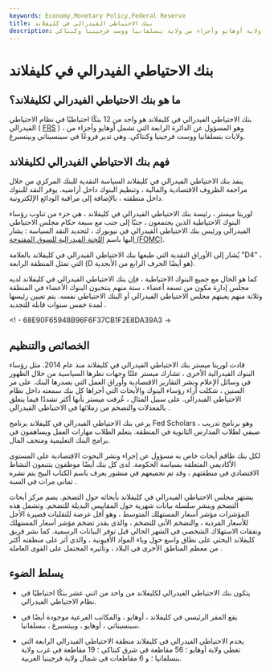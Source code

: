 ```yaml
---
keywords: Economy,Monetary Policy,Federal Reserve
title: بنك الاحتياطي الفيدرالي في كليفلاند
description: يشرف بنك الاحتياطي الفيدرالي في كليفلاند على البنوك وينفذ السياسة النقدية في ولاية أوهايو وأجزاء من ولاية بنسلفانيا ووست فرجينيا وكنتاكي.
---
```


# بنك الاحتياطي الفيدرالي في كليفلاند
## ما هو بنك الاحتياطي الفيدرالي لكليفلاند؟

بنك الاحتياطي الفيدرالي في كليفلاند هو واحد من 12 بنكًا احتياطيًا في نظام الاحتياطي الفيدرالي ( [FRS](/federalreservesystem) ) ، وهو المسؤول عن الدائرة الرابعة التي تشمل أوهايو وأجزاء من ولايات بنسلفانيا ووست فرجينيا وكنتاكي. وهي تدير فروعًا في سينسيناتي وبيتسبرغ.

## فهم بنك الاحتياطي الفيدرالي لكليفلاند

ينفذ بنك الاحتياطي الفيدرالي في كليفلاند السياسة النقدية للبنك المركزي من خلال مراجعة الظروف الاقتصادية والمالية ، وتنظيم البنوك داخل أراضيه. يوفر النقد للبنوك داخل منطقته ، بالإضافة إلى مراقبة الودائع الإلكترونية.

لوريتا ميستر ، رئيسة بنك الاحتياطي الفيدرالي في كليفلاند ، هي جزء من تناوب رؤساء البنوك الاحتياطية الذين يجتمعون ، جنبًا إلى جنب مع سبعة حكام مجلس الاحتياطي الفيدرالي ورئيس بنك الاحتياطي الفيدرالي في نيويورك ، لتحديد النقد السياسة : يشار إليها باسم [اللجنة الفيدرالية للسوق المفتوحة (FOMC)](/fomc).

يُشار إلى الأوراق النقدية التي طبعها بنك الاحتياطي الفيدرالي في كليفلاند بالعلامة "D4" ، التي تمثل المنطقة الرابعة (D هو أيضًا الحرف الرابع من الأبجدية).

كما هو الحال مع جميع البنوك الاحتياطية ، فإن بنك الاحتياطي الفيدرالي في كليفلاند لديه مجلس إدارة مكون من تسعة أعضاء ، ستة منهم ينتخبون البنوك الأعضاء في المنطقة وثلاثة منهم يعينهم مجلس الاحتياطي الفيدرالي أو البنك الاحتياطي نفسه. يتم تعيين رئيسها لمدة خمس سنوات قابلة للتجديد .

<! - 68E90F65948B96F6F37CB1F2E8DA39A3 ->

## الخصائص والتنظيم

قادت لوريتا ميستر بنك الاحتياطي الفيدرالي في كليفلاند منذ عام 2014. مثل رؤساء البنوك الفيدرالية الأخرى ، تشارك ميستر علنًا وجهات نظرها السياسية من خلال الظهور في وسائل الإعلام ونشر التقارير الاقتصادية وأوراق العمل التي يصدرها البنك. على مر السنين ، شكلت آراء رؤساء البنوك والأبحاث التي أجراها كل بنك سمعته داخل نظام الاحتياطي الفيدرالي. على سبيل المثال ، عُرفت ميستر بأنها أكثر تشددًا فيما يتعلق بالمعدلات والتضخم من زملائها في الاحتياطي الفيدرالي .

يرعى بنك الاحتياطي الفيدرالي في كليفلاند برنامج Fed Scholars ، وهو برنامج تدريب صيفي لطلاب المدارس الثانوية في المنطقة. يتعلم الطلاب مهارات العمل ويساهمون في برامج البنك التعليمية ومتحف المال.

لكل بنك طاقم أبحاث خاص به مسؤول عن إجراء ونشر البحوث الاقتصادية على المستوى الأكاديمي المتعلقة بسياسة الحكومة. لدى كل بنك أيضًا موظفون يتتبعون النشاط الاقتصادي في منطقتهم ، وقد تم تجميعهم في منشور يعرف باسم الكتاب البيج يتم نشره ثماني مرات في السنة .

يشتهر مجلس الاحتياطي الفيدرالي في كليفلاند بأبحاثه حول التضخم. يضم مركز أبحاث التضخم وينشر سلسلة بيانات شهرية حول المقاييس البديلة للتضخم. وتشمل هذه المؤشرات مؤشر أسعار المستهلك المتوسط ، وهو أقل عرضة للتقلبات قصيرة الأجل للأسعار الفردية ، والتضخم الآني للتضخم ، والذي يقدر تضخم مؤشر أسعار المستهلك ونفقات الاستهلاك الشخصي في الشهر الحالي قبل توفر البيانات الرسمية. كما نشر فريق كليفلاند البحثي على نطاق واسع حول وباء المواد الأفيونية ، والذي أثر على منطقته أكثر من معظم المناطق الأخرى في البلاد ، وتأثيره المحتمل على القوى العاملة .

## يسلط الضوء

- يتكون بنك الاحتياطي الفيدرالي لكليفلاند من واحد من اثني عشر بنكًا احتياطيًا في نظام الاحتياطي الفيدرالي.



- يقع المقر الرئيسي في كليفلاند ، أوهايو ، والمكاتب الفرعية موجودة أيضًا في سينسيناتي ، أوهايو ، وبيتسبرغ ، بنسلفانيا.

- يخدم الاحتياطي الفيدرالي في كليفلاند منطقة الاحتياطي الفيدرالي الرابعة التي تغطي ولاية أوهايو ؛ 56 مقاطعة في شرق كنتاكي ؛ 19 مقاطعة في غرب ولاية بنسلفانيا ؛ و 6 مقاطعات في شمال ولاية فرجينيا الغربية.

